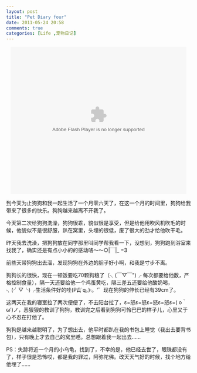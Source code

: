```yaml
---
layout: post
title: "Pet Diary four"
date: 2011-05-24 20:58
comments: true
categories: [Life ,宠物日记]
---
```

<p style="text-align: center;"><embed type="application/x-shockwave-flash" width="480" height="400" src="http://player.youku.com/player.php/sid/XMjY5Nzc3MTU2/v.swf" quality="high" align="middle" allowscriptaccess="sameDomain"></embed><br />


到今天为止狗狗和我一起生活了一个月零六天了，在这一个月的时间里，狗狗给我带来了很多的快乐。狗狗越来越离不开我了。</p>
<p>今天第二次给狗狗洗澡，狗狗很乖，貌似很是享受，但是给他用吹风机吹毛的时候，他貌似不是很舒服，趴在窝里，头埋的很低，废了很大的劲才给他吹干毛。<!--more--></p>
<p>昨天我去洗澡，把狗狗放在同学那里叫同学帮我看一下，没想到，狗狗跑到浴室来找我了，确实还是有点小小的的感动咯～～○|￣|_ =3</p>
<p>前些天带狗狗出去溜，发现狗狗在外边的胆子好小啊，和我是寸步不离。</p>
<p>狗狗长的很快，现在一顿饭要吃70颗狗粮了（╮(￣▽￣")╭ 每次都要给他数，严格控制食量），隔一天还要给他一个鸡蛋黄吃，隔三差五还要给他酸奶喝，╮(╯▽╰)╭生活条件好的哇(PД`q。)·。'゜现在狗狗的伸长已经有39cm了。</p>
<p>这两天在我的寝室拉了两次便便了，不去阳台拉了，ε=怒ε=怒ε=怒ε=怒ε=( o｀ω′)ノ，恶狠狠的教训了狗狗，教训完之后看到狗狗可怜巴巴的样子儿，心里又于心不忍在打他了。</p>
<p>狗狗是越来越聪明了，为了想出去，他平时都趴在我的书包上睡觉（我出去要背书包），只有晚上才去自己的窝里睡。总想跟着我一起出去……</p>
<p>PS：失踪将近一个月的小乌龟，找到了，不幸的是，他已经去世了，眼珠都没有了，样子很是恐怖哎，都是我的罪过，阿弥陀佛。改天天气好的时候，找个地方给他埋了……</p>
<p>&nbsp;</p>
